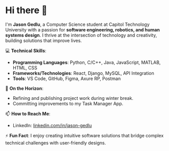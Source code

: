# Hi there 👋

I'm **Jason Gedlu**, a Computer Science student at Capitol Technology University with a passion for **software engineering, robotics, and human systems design**. I thrive at the intersection of technology and creativity, building solutions that improve lives.

💻 **Technical Skills**:
- **Programming Languages**: Python, C/C++, Java, JavaScript, MATLAB, HTML, CSS
- **Frameworks/Technologies**: React, Django, MySQL, API Integration
- **Tools**: VS Code, GitHub, Figma, Axure RP, Postman

🔭 **On the Horizon**:
- Refining and publishing project work during winter break.
- Committing improvements to my Task Manager App.

📫 **How to Reach Me**:
- LinkedIn: [linkedin.com/in/jason-gedlu](https://linkedin.com/in/jason-gedlu)

⚡ **Fun Fact**: I enjoy creating intuitive software solutions that bridge complex technical challenges with user-friendly designs.

